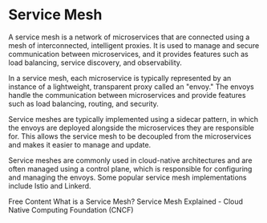 # Service Mesh

A service mesh is a network of microservices that are connected using a mesh of interconnected, intelligent proxies. It is used to manage and secure communication between microservices, and it provides features such as load balancing, service discovery, and observability.

In a service mesh, each microservice is typically represented by an instance of a lightweight, transparent proxy called an "envoy." The envoys handle the communication between microservices and provide features such as load balancing, routing, and security.

Service meshes are typically implemented using a sidecar pattern, in which the envoys are deployed alongside the microservices they are responsible for. This allows the service mesh to be decoupled from the microservices and makes it easier to manage and update.

Service meshes are commonly used in cloud-native architectures and are often managed using a control plane, which is responsible for configuring and managing the envoys. Some popular service mesh implementations include Istio and Linkerd.

<ResourceGroupTitle>Free Content</ResourceGroupTitle>
<BadgeLink colorScheme='yellow' badgeText='Read' href='https://www.nginx.com/blog/what-is-a-service-mesh/'>What is a Service Mesh?</BadgeLink>
<BadgeLink colorScheme='yellow' badgeText='Read' href='https://www.cncf.io/blog/2018/05/02/service-mesh-explained/'>Service Mesh Explained - Cloud Native Computing Foundation (CNCF)</BadgeLink>
